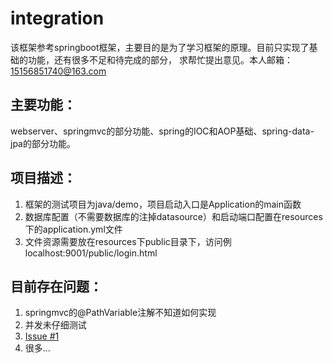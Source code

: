 # integration
该框架参考springboot框架，主要目的是为了学习框架的原理。目前只实现了基础的功能，还有很多不足和待完成的部分，
求帮忙提出意见。本人邮箱：15156851740@163.com

## 主要功能：
webserver、springmvc的部分功能、spring的IOC和AOP基础、spring-data-jpa的部分功能。

## 项目描述：
1. 框架的测试项目为java/demo，项目启动入口是Application的main函数
2. 数据库配置（不需要数据库的注掉datasource）和启动端口配置在resources下的application.yml文件
3. 文件资源需要放在resources下public目录下，访问例localhost:9001/public/login.html

## 目前存在问题：
1. springmvc的@PathVariable注解不知道如何实现
2. 并发未仔细测试
3. [Issue #1](https://github.com/zhukai-git/integration/issues/1)  
4. 很多...
